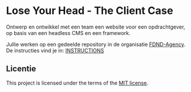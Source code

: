# Lose Your Head - The Client Case

Ontwerp en ontwikkel met een team een website voor een opdrachtgever, op basis van een headless CMS en een framework.

Jullie werken op een gedeelde repository in de organisatie [FDND-Agency](https://github.com/fdnd-agency). De instructies vind je in: [INSTRUCTIONS](https://github.com/fdnd-task/lose-your-head-the-client-case/blob/main/docs/INSTRUCTIONS.md)

## Licentie

This project is licensed under the terms of the [MIT license](./LICENSE).
